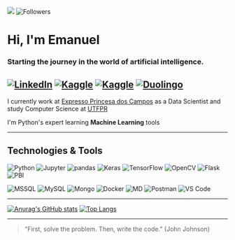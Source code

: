 ![](https://komarev.com/ghpvc/?username=almemanuel&style=social&color=000000) ![Followers](https://img.shields.io/github/followers/almemanuel?color=000000&label=Followers&logo=github&logoColor=black&style=social)
# Hi, I'm Emanuel
### Starting the journey in the world of artificial intelligence.
[![LinkedIn](https://img.shields.io/badge/LinkedIn-000000?style=for-the-badge&logo=linkedin&logoColor=white)](https://lindkedin.cm/in/almeida-emanuel)
[![Kaggle](https://img.shields.io/badge/kaggle-000000?style=for-the-badge&logo=kaggle&logoColor=white)](https://www.kaggle.com/almemanuel)
[![Kaggle](https://img.shields.io/badge/freecodecamp-000000?style=for-the-badge&logo=freecodecamp&logoColor=white&color=black)](https://www.freecodecamp.org/almemanuel)
[![Duolingo](https://img.shields.io/badge/Duolingo-000000?style=flat&logo=Duolingo&logoColor=white)](https://pt.duolingo.com/profile/em_alm)
---
I currently work at [Expresso Princesa dos Campos](https://www.princesadoscampos.com.br/) as a Data Scientist and study Computer Science at [UTFPR](https://utfpr.edu.br)

I'm Python's expert learning **Machine Learning** tools

---
## Technologies & Tools
![Python](https://img.shields.io/badge/Python-000000?style=for-the-badge&logo=python&logoColor=white)
![Jupyter](https://img.shields.io/badge/Jupyter-000000?style=for-the-badge&logo=jupyter&logoColor=white)
![pandas](https://img.shields.io/badge/pandas-000000?style=for-the-badge&logo=pandas&logoColor=white)
![Keras](https://img.shields.io/badge/Keras-000000?style=for-the-badge&logo=keras&logoColor=white)
![TensorFlow](https://img.shields.io/badge/TensorFlow-000000?style=for-the-badge&logo=tensorflow&logoColor=white)
![OpenCV](https://img.shields.io/badge/OpenCV-000000?style=for-the-badge&logo=OpenCV&logoColor=white)
![Flask](https://img.shields.io/badge/Flask-000000?style=for-the-badge&logo=flask&logoColor=white&color=black)
![PBI](https://img.shields.io/badge/PowerBI-000000?style=for-the-badge&logo=Power%20BI&logoColor=white)

![MSSQL](https://img.shields.io/badge/Microsoft%20SQL%20Server-000000?style=for-the-badge&logo=microsoft%20sql%20server&logoColor=white&color=black)
![MySQL](https://img.shields.io/badge/MySQL-000000?style=for-the-badge&logo=mysql&logoColor=white&color=black)
![Mongo](https://img.shields.io/badge/MongoDB-000000?style=for-the-badge&logo=mongodb&logoColor=white&color=black)
![Docker](https://img.shields.io/badge/Docker-000000?style=for-the-badge&logo=docker&logoColor=white&color=black)
![MD](https://img.shields.io/badge/Markdown-000000?style=for-the-badge&logo=markdown&logoColor=white)
![Postman](https://img.shields.io/badge/Postman-000000?style=for-the-badge&logo=Postman&logoColor=white)
![VS Code](https://img.shields.io/badge/VS_Code-000000?style=for-the-badge&logo=visual%20studio%20code&logoColor=white)

---
[![Anurag's GitHub stats](https://github-readme-stats.vercel.app/api?username=almemanuel&hide=stars&count_private=true&show_icons=true&theme=tokyonight&border_radius=4&custom_title=GitHub%20Stats&include_all_commits=true)](https://github.com/anuraghazra/github-readme-stats)
[![Top Langs](https://github-readme-stats.vercel.app/api/top-langs/?username=almemanuel&layout=compact&count_private=true&show_icons=true&theme=tokyonight&border_radius=4&include_all_commits=true&langs_count=10)](https://github.com/anuraghazra/github-readme-stats)

---
> “First, solve the problem. Then, write the code." (John Johnson)

